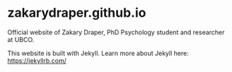 # zakarydraper.github.io
Official website of Zakary Draper, PhD Psychology student and researcher at UBCO.

This website is built with Jekyll. Learn more about Jekyll here: https://jekyllrb.com/

